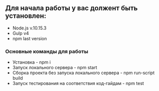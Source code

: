 ## Для начала работы у вас должент быть установлен:
- Node.js v.10.15.3
- Gulp v4
- npm last version

### Основные команды для работы
- Установка - npm i
- Запуск локального сервера - npm start
- Сборка проекта без запуска локального сервера - npm run-script build
- Запуск тестирования на соответствия код-гайдам - npm test

